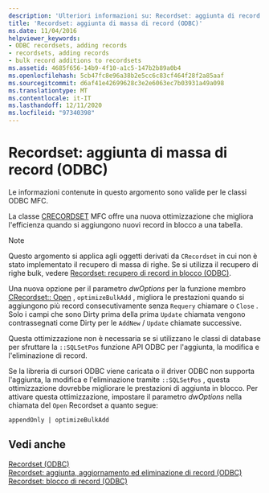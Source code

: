 ```yaml
---
description: 'Ulteriori informazioni su: Recordset: aggiunta di record in blocco (ODBC)'
title: 'Recordset: aggiunta di massa di record (ODBC)'
ms.date: 11/04/2016
helpviewer_keywords:
- ODBC recordsets, adding records
- recordsets, adding records
- bulk record additions to recordsets
ms.assetid: 4685f656-14b9-4f10-a1c5-147b2b89a0b4
ms.openlocfilehash: 5cb47fc8e96a38b2e5cc6c83cf464f28f2a85aaf
ms.sourcegitcommit: d6af41e42699628c3e2e6063ec7b03931a49a098
ms.translationtype: MT
ms.contentlocale: it-IT
ms.lasthandoff: 12/11/2020
ms.locfileid: "97340398"
---
```

# <a name="recordset-adding-records-in-bulk-odbc"></a>Recordset: aggiunta di massa di record (ODBC)

Le informazioni contenute in questo argomento sono valide per le classi ODBC MFC.

La classe [CRECORDSET](../../mfc/reference/crecordset-class.md) MFC offre una nuova ottimizzazione che migliora l'efficienza quando si aggiungono nuovi record in blocco a una tabella.

> [!NOTE]
> Questo argomento si applica agli oggetti derivati da `CRecordset` in cui non è stato implementato il recupero di massa di righe. Se si utilizza il recupero di righe bulk, vedere [Recordset: recupero di record in blocco (ODBC)](../../data/odbc/recordset-fetching-records-in-bulk-odbc.md).

Una nuova opzione per il parametro *dwOptions* per la funzione membro [CRecordset:: Open](../../mfc/reference/crecordset-class.md#open) , `optimizeBulkAdd` , migliora le prestazioni quando si aggiungono più record consecutivamente senza `Requery` chiamare o `Close` . Solo i campi che sono Dirty prima della prima `Update` chiamata vengono contrassegnati come Dirty per le `AddNew` / `Update` chiamate successive.

Questa ottimizzazione non è necessaria se si utilizzano le classi di database per sfruttare la `::SQLSetPos` funzione API ODBC per l'aggiunta, la modifica e l'eliminazione di record.

Se la libreria di cursori ODBC viene caricata o il driver ODBC non supporta l'aggiunta, la modifica e l'eliminazione tramite `::SQLSetPos` , questa ottimizzazione dovrebbe migliorare le prestazioni di aggiunta in blocco. Per attivare questa ottimizzazione, impostare il parametro *dwOptions* nella chiamata del `Open` Recordset a quanto segue:

```
appendOnly | optimizeBulkAdd
```

## <a name="see-also"></a>Vedi anche

[Recordset (ODBC)](../../data/odbc/recordset-odbc.md)<br/>
[Recordset: aggiunta, aggiornamento ed eliminazione di record (ODBC)](../../data/odbc/recordset-adding-updating-and-deleting-records-odbc.md)<br/>
[Recordset: blocco di record (ODBC)](../../data/odbc/recordset-locking-records-odbc.md)
